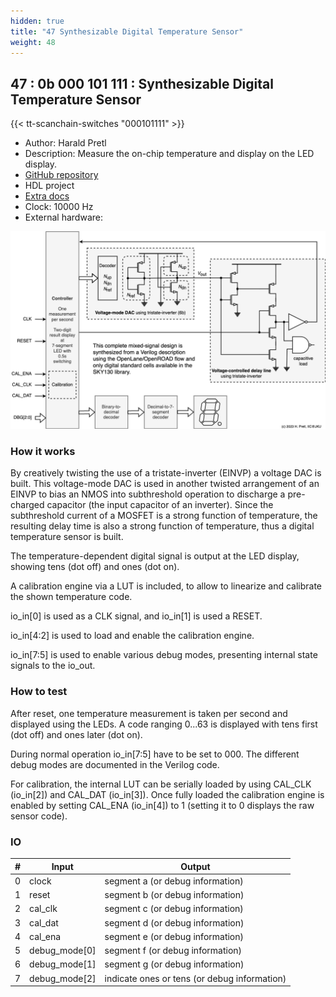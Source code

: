 ```yaml
---
hidden: true
title: "47 Synthesizable Digital Temperature Sensor"
weight: 48
---
```


## 47 : 0b 000 101 111 : Synthesizable Digital Temperature Sensor

{{< tt-scanchain-switches "000101111" >}}

* Author: Harald Pretl
* Description: Measure the on-chip temperature and display on the LED display.
* [GitHub repository](https://github.com/hpretl/tt03-tempsensor)
* HDL project
* [Extra docs](https://github.com/hpretl/tt03-tempsensor/blob/main/README.md)
* Clock: 10000 Hz
* External hardware: 

![picture](images/synthesized_temperature_sensor.png)

### How it works

By creatively twisting the use of a tristate-inverter (EINVP) a voltage DAC is built. This
voltage-mode DAC is used in another twisted arrangement of an EINVP to bias an NMOS into
subthreshold operation to discharge a pre-charged capacitor (the input capacitor of an inverter).
Since the subthreshold current of a MOSFET is a strong function of temperature, the resulting
delay time is also a strong function of temperature, thus a digital temperature sensor is built.

The temperature-dependent digital signal is output at the LED display, showing tens (dot off) and ones (dot on).

A calibration engine via a LUT is included, to allow to linearize and calibrate the shown
temperature code.

io_in[0] is used as a CLK signal, and io_in[1] is used a RESET.

io_in[4:2] is used to load and enable the calibration engine.

io_in[7:5] is used to enable various debug modes, presenting internal state signals to the io_out.


### How to test

After reset, one temperature measurement is taken per second and displayed using the LEDs. A code ranging 0...63 is
displayed with tens first (dot off) and ones later (dot on).

During normal operation io_in[7:5] have to be set to 000. The different debug modes are documented in the Verilog code.

For calibration, the internal LUT can be serially loaded by using CAL_CLK (io_in[2]) and CAL_DAT (io_in[3]). Once fully
loaded the calibration engine is enabled by setting CAL_ENA (io_in[4]) to 1 (setting it to 0 displays the raw sensor
code).


### IO

| # | Input        | Output       |
|---|--------------|--------------|
| 0 | clock  | segment a (or debug information) |
| 1 | reset  | segment b (or debug information) |
| 2 | cal_clk  | segment c (or debug information) |
| 3 | cal_dat  | segment d (or debug information) |
| 4 | cal_ena  | segment e (or debug information) |
| 5 | debug_mode[0]  | segment f (or debug information) |
| 6 | debug_mode[1]  | segment g (or debug information) |
| 7 | debug_mode[2]  | indicate ones or tens (or debug information) |
